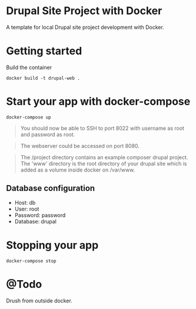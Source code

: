 # Drupal Site Project with Docker
A template for local Drupal site project development with Docker.

# Getting started
Build the container
```
docker build -t drupal-web .
```

# Start your app with docker-compose
```
docker-compose up
```

> You should now be able to SSH to port 8022 with username as root and password as root.

> The webserver could be accessed on port 8080.

> The /project directory contains an example composer drupal project. The 'www' directory is the root directory of your drupal site which is added as a volume inside docker on /var/www.

## Database configuration
* Host: db
* User: root
* Password: password
* Database: drupal

# Stopping your app
```
docker-compose stop
```

# @Todo
Drush from outside docker.
